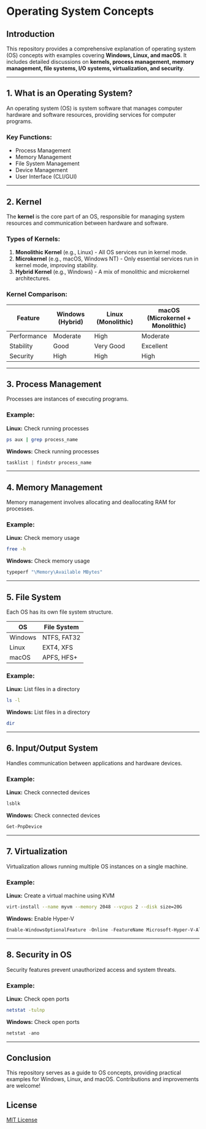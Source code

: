 # Operating System Concepts

## Introduction
This repository provides a comprehensive explanation of operating system (OS) concepts with examples covering **Windows, Linux, and macOS**. It includes detailed discussions on **kernels, process management, memory management, file systems, I/O systems, virtualization, and security**.

---

## 1. What is an Operating System?
An operating system (OS) is system software that manages computer hardware and software resources, providing services for computer programs.

### Key Functions:
- Process Management
- Memory Management
- File System Management
- Device Management
- User Interface (CLI/GUI)

---

## 2. Kernel
The **kernel** is the core part of an OS, responsible for managing system resources and communication between hardware and software.

### Types of Kernels:
1. **Monolithic Kernel** (e.g., Linux) - All OS services run in kernel mode.
2. **Microkernel** (e.g., macOS, Windows NT) - Only essential services run in kernel mode, improving stability.
3. **Hybrid Kernel** (e.g., Windows) - A mix of monolithic and microkernel architectures.

### Kernel Comparison:
| Feature         | Windows (Hybrid) | Linux (Monolithic) | macOS (Microkernel + Monolithic) |
|---------------|----------------|------------------|--------------------------|
| Performance   | Moderate       | High             | Moderate                 |
| Stability     | Good           | Very Good        | Excellent                 |
| Security      | High           | High             | High                      |

---

## 3. Process Management
Processes are instances of executing programs.

### Example:
**Linux:** Check running processes
```bash
ps aux | grep process_name
```
**Windows:** Check running processes
```powershell
tasklist | findstr process_name
```

---

## 4. Memory Management
Memory management involves allocating and deallocating RAM for processes.

### Example:
**Linux:** Check memory usage
```bash
free -h
```
**Windows:** Check memory usage
```powershell
typeperf "\Memory\Available MBytes"
```

---

## 5. File System
Each OS has its own file system structure.

| OS       | File System   |
|----------|--------------|
| Windows  | NTFS, FAT32  |
| Linux    | EXT4, XFS    |
| macOS    | APFS, HFS+   |

### Example:
**Linux:** List files in a directory
```bash
ls -l
```
**Windows:** List files in a directory
```powershell
dir
```

---

## 6. Input/Output System
Handles communication between applications and hardware devices.

### Example:
**Linux:** Check connected devices
```bash
lsblk
```
**Windows:** Check connected devices
```powershell
Get-PnpDevice
```

---

## 7. Virtualization
Virtualization allows running multiple OS instances on a single machine.

### Example:
**Linux:** Create a virtual machine using KVM
```bash
virt-install --name myvm --memory 2048 --vcpus 2 --disk size=20G
```
**Windows:** Enable Hyper-V
```powershell
Enable-WindowsOptionalFeature -Online -FeatureName Microsoft-Hyper-V-All
```

---

## 8. Security in OS
Security features prevent unauthorized access and system threats.

### Example:
**Linux:** Check open ports
```bash
netstat -tulnp
```
**Windows:** Check open ports
```powershell
netstat -ano
```

---

## Conclusion
This repository serves as a guide to OS concepts, providing practical examples for Windows, Linux, and macOS. Contributions and improvements are welcome!

## License
[MIT License](LICENSE)

